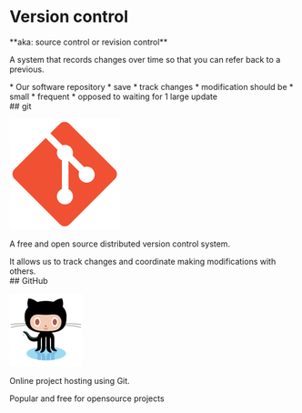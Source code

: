 # Version control

<section>
**aka: source control or revision control**

A system that records changes over time so that you can refer back to a previous.

<aside class="notes">
* Our software repository
  * save
  * track changes
* modification should be
  * small
  * frequent
* opposed to waiting for 1 large update

</section>
<!-- -->

<section>
## git

![git logo](img/git.svg) <!-- .element: style="height:5em" -->

A free and open source distributed version control system.

<aside class="notes">
It allows us to track changes and coordinate making modifications with others.

</aside>
</section>
<!-- -->

<section>
## GitHub

![Octocat](img/octocat.svg) <!-- .element: style="height:5em" -->

Online project hosting using Git.

<aside class="notes">
Popular and free for opensource projects

</aside>
</section>
<!-- -->


